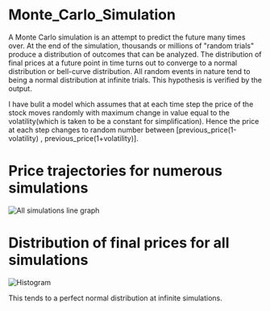 # Monte_Carlo_Simulation

A Monte Carlo simulation is an attempt to predict the future many times over. At the end of the simulation, thousands or millions of "random trials" produce a distribution of outcomes that can be analyzed.
The distribution of final prices at a future point in time turns out to converge to a normal distribution or bell-curve distribution. All random events in nature tend to being a normal distribution at infinite trials.
This hypothesis is verified by the output.

I have bulit a model which assumes that at each time step the price of the stock moves randomly with maximum change in value equal to the volatility(which is taken to be a constant for simplification). Hence the price at each step changes to random number between [previous_price(1-volatility) , previous_price(1+volatility)].

# Price trajectories for numerous simulations
![All simulations line graph](https://user-images.githubusercontent.com/106699115/207419489-421da436-af67-4da6-8f0f-7de17f57b69d.png)


# Distribution of final prices for all simulations
![Histogram](https://user-images.githubusercontent.com/106699115/207419513-9b7de238-e437-4699-880a-56d311fe6c12.png)

This tends to a perfect normal distribution at infinite simulations.
